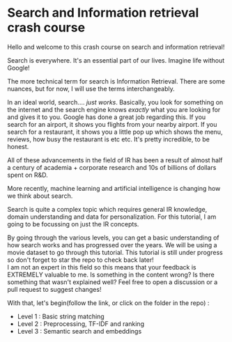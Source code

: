 # Search and Information retrieval crash course

Hello and welcome to this crash course on search and information retrieval!

Search is everywhere. It's an essential part of our lives. Imagine life without Google!

The more technical term for search is Information Retrieval. There are some nuances, but for now, I will use the terms interchangeably.

In an ideal world, search.... _just works_. Basically, you look for something on the internet and the search engine knows _exactly_ what you are looking for and gives it to you.
Google has done a great job regarding this. If you search for an airport, it shows you flights from your nearby airport. If you search for a restaurant, it shows you a little pop up which shows the menu, reviews, how busy the restaurant is etc etc. It's pretty incredible, to be honest.
 
All of these advancements in the field of IR has been a result of almost half a century of academia + corporate research and 10s of billions of dollars spent on R&D.

More recently, machine learning and artificial intelligence is changing how we think about search.

Search is quite a complex topic which requires general IR knowledge, domain understanding and data for personalization.
 For this tutorial, I am going to be focussing on just the IR concepts. 

By going through the various levels, you can get a basic understanding of how search works and has progressed over the years. We will be using a movie dataset to go through this tutorial. 
This tutorial is still under progress so don't forget to star the repo to check back later! \
I am not an expert in this field so this means that your feedback is EXTREMELY valuable to me. Is something in the content wrong? 
Is there something that wasn't explained well? Feel free to open a discussion or a pull request to suggest changes!

With that, let's begin(follow the link, or click on the folder in the repo) : 
- Level 1 : Basic string matching
- Level 2 : Preprocessing, TF-IDF and ranking
- Level 3 : Semantic search and embeddings